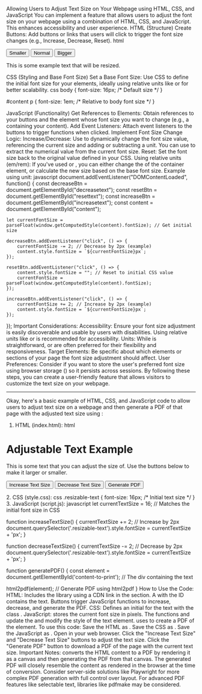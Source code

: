 Allowing Users to Adjust Text Size on Your Webpage using HTML, CSS, and JavaScript 
You can implement a feature that allows users to adjust the font size on your webpage using a combination of HTML, CSS, and JavaScript. This enhances accessibility and user experience. 
HTML (Structure)
Create Buttons: Add buttons or links that users will click to trigger the font size changes (e.g., Increase, Decrease, Reset).
html
<div class="textcontrols">
    <button id="decreasetext">Smaller</button>
    <button id="resettext">Normal</button>
    <button id="increasetext">Bigger</button>
</div>

<div id="content">
    <p>This is some example text that will be resized.</p>
</div>
 
CSS (Styling and Base Font Size)
Set a Base Font Size: Use CSS to define the initial font size for your elements, ideally using relative units like or for better scalability.
css
body {
    font-size: 16px; /* Default size */
}

#content p {
    font-size: 1em; /* Relative to body font size */
}
 
JavaScript (Functionality)
Get References to Elements: Obtain references to your buttons and the element whose font size you want to change (e.g., a containing your content).
Add Event Listeners: Attach event listeners to the buttons to trigger functions when clicked.
Implement Font Size Change Logic:
Increase/Decrease: Use to dynamically change the font size value, referencing the current size and adding or subtracting a unit. You can use to extract the numerical value from the current font size.
Reset: Set the font size back to the original value defined in your CSS.
Using relative units (em/rem): If you've used or , you can either change the of the container element, or calculate the new size based on the base font size. 
Example using unit:
javascript
document.addEventListener("DOMContentLoaded", function() {
    const decreaseBtn = document.getElementById("decreasetext");
    const resetBtn = document.getElementById("resettext");
    const increaseBtn = document.getElementById("increasetext");
    const content = document.getElementById("content");

    let currentFontSize = parseFloat(window.getComputedStyle(content).fontSize); // Get initial size

    decreaseBtn.addEventListener("click", () => {
        currentFontSize -= 2; // Decrease by 2px (example)
        content.style.fontSize = `${currentFontSize}px`;
    });

    resetBtn.addEventListener("click", () => {
        content.style.fontSize = ""; // Reset to initial CSS value
        currentFontSize = parseFloat(window.getComputedStyle(content).fontSize);
    });

    increaseBtn.addEventListener("click", () => {
        currentFontSize += 2; // Increase by 2px (example)
        content.style.fontSize = `${currentFontSize}px`;
    });
});
Important Considerations:
Accessibility: Ensure your font size adjustment is easily discoverable and usable by users with disabilities. Using relative units like or is recommended for accessibility.
Units: While is straightforward, or are often preferred for their flexibility and responsiveness.
Target Elements: Be specific about which elements or sections of your page the font size adjustment should affect.
User Preferences: Consider if you want to store the user's preferred font size using browser storage () so it persists across sessions. 
By following these steps, you can create a user-friendly feature that allows visitors to customize the text size on your webpage. 


-----------------------------------------------------------


Okay, here's a basic example of HTML, CSS, and JavaScript code to allow users to adjust text size on a webpage and then generate a PDF of that page with the adjusted text size using : 
1. HTML (index.html):
html
<!DOCTYPE html>
<html>
<head>
  <title>Adjust Text Size and Generate PDF</title>
  <link rel="stylesheet" href="style.css">
  <script src="https://cdnjs.cloudflare.com/ajax/libs/html2pdf.js/0.10.1/html2pdf.bundle.min.js" integrity="sha512-GsLlZN/3F2ErC5ifS5QtgpiJtWd43JWSuIgh7mbzZ8zBps+dvLusV+eNQATqgA/HdeKFVgA5v3S/cIrLF7QnIg==" crossorigin="anonymous" referrerpolicy="no-referrer"></script>
</head>
<body>

  <div id="content-to-print">
    <h1>Adjustable Text Example</h1>
    <p class="resizable-text">
      This is some text that you can adjust the size of. 
      Use the buttons below to make it larger or smaller.
    </p>
  </div>

  <button onclick="increaseTextSize()">Increase Text Size</button>
  <button onclick="decreaseTextSize()">Decrease Text Size</button>
  <button onclick="generatePDF()">Generate PDF</button>

  <script src="script.js"></script>

</body>
</html>
2. CSS (style.css):
css
.resizable-text {
  font-size: 16px; /* Initial text size */
}
3. JavaScript (script.js):
javascript
let currentTextSize = 16; // Matches the initial font size in CSS

function increaseTextSize() {
  currentTextSize += 2; // Increase by 2px
  document.querySelector('.resizable-text').style.fontSize = currentTextSize + 'px';
}

function decreaseTextSize() {
  currentTextSize -= 2; // Decrease by 2px
  document.querySelector('.resizable-text').style.fontSize = currentTextSize + 'px';
}

function generatePDF() {
  const element = document.getElementById('content-to-print'); // The div containing the text

  html2pdf(element); // Generate PDF using html2pdf
}
How to Use the Code:
HTML: Includes the library using a CDN link in the section. A with the ID contains the text. Buttons trigger JavaScript functions to increase, decrease, and generate the PDF.
CSS: Defines an initial for the text with the class .
JavaScript: stores the current font size in pixels. The functions and update the and modify the style of the text element. uses to create a PDF of the element. 
To use this code:
Save the HTML as .
Save the CSS as .
Save the JavaScript as .
Open in your web browser.
Click the "Increase Text Size" and "Decrease Text Size" buttons to adjust the text size.
Click the "Generate PDF" button to download a PDF of the page with the current text size. 
Important Notes:
converts the HTML content to a PDF by rendering it as a canvas and then generating the PDF from that canvas.
The generated PDF will closely resemble the content as rendered in the browser at the time of conversion.
Consider server-side solutions like Playwright for more complex PDF generation with full control over layout.
For advanced PDF features like selectable text, libraries like pdfmake may be considered. 